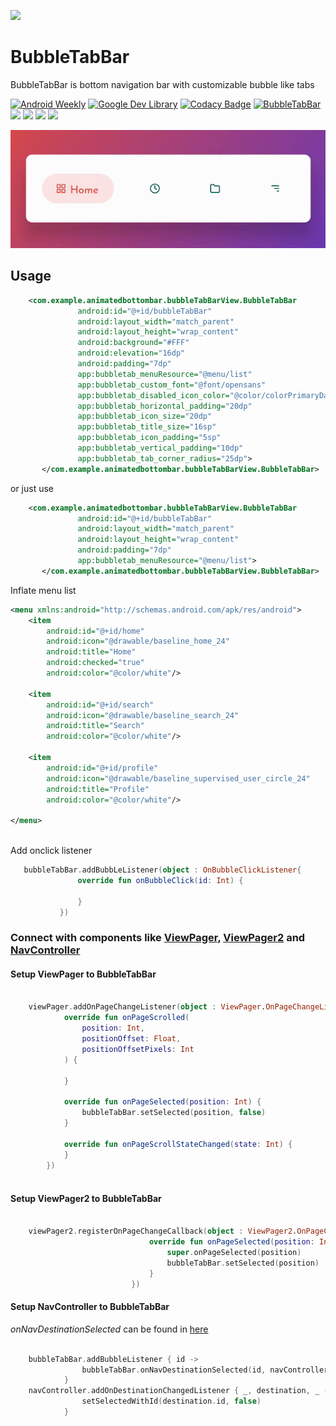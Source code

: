 ![](media/animation.gif)

# BubbleTabBar

BubbleTabBar is bottom navigation bar with customizable bubble like tabs

[![Android Weekly](https://img.shields.io/badge/Featured%20in%20androidweekly.net-Issue%20%23474-blue.svg?style=flat-square)](https://androidweekly.net/issues/issue-474)
[![Google Dev Library](https://img.shields.io/badge/Google%20Dev%20Library-BubbleTabBar-brightgreen.svg?style=flat-square)](https://devlibrary.withgoogle.com/products/android/repos/akshay2211-BubbleTabBar)
[![Codacy Badge](https://api.codacy.com/project/badge/Grade/a3f9c05f456b45f1a1e332b3cf668de8)](https://app.codacy.com/gh/akshay2211/BubbleTabBar?utm_source=github.com&utm_medium=referral&utm_content=akshay2211/BubbleTabBar&utm_campaign=Badge_Grade)
[![BubbleTabBar](https://www.appbrain.com/stats/libraries/shield/bubbletabbar.svg)](https://www.appbrain.com/stats/libraries/details/bubbletabbar/bubbletabbar)
[![](https://img.shields.io/badge/Android%20Arsenal-BubbleTabBar-blue.svg?style=flat-square)](https://android-arsenal.com/details/1/7841)
[![](https://img.shields.io/badge/Awesome%20Android-BubbleTabBar-green.svg?style=flat-square)](https://android.libhunt.com/bubbletabbar-alternatives)
[![](https://img.shields.io/badge/API-16%2B-orange.svg?style=flat-square)](https://android-arsenal.com/api?level=21)
[![](https://img.shields.io/badge/Google%20Dev%20Libray-BubbleTabBar-red.svg?style=flat-square)](https://devlibrary.withgoogle.com/products/android/repos/akshay2211-BubbleTabBar)

![](media/media-600.gif)

## Usage
 
```xml
    <com.example.animatedbottombar.bubbleTabBarView.BubbleTabBar
               android:id="@+id/bubbleTabBar"
               android:layout_width="match_parent"
               android:layout_height="wrap_content"
               android:background="#FFF"
               android:elevation="16dp"
               android:padding="7dp"
               app:bubbletab_menuResource="@menu/list"
               app:bubbletab_custom_font="@font/opensans"
               app:bubbletab_disabled_icon_color="@color/colorPrimaryDark"
               app:bubbletab_horizontal_padding="20dp"
               app:bubbletab_icon_size="20dp"
               app:bubbletab_title_size="16sp"
               app:bubbletab_icon_padding="5sp"
               app:bubbletab_vertical_padding="10dp"
               app:bubbletab_tab_corner_radius="25dp">
       </com.example.animatedbottombar.bubbleTabBarView.BubbleTabBar>
```
or just use
```xml
    <com.example.animatedbottombar.bubbleTabBarView.BubbleTabBar
               android:id="@+id/bubbleTabBar"
               android:layout_width="match_parent"
               android:layout_height="wrap_content"
               android:padding="7dp"
               app:bubbletab_menuResource="@menu/list">
       </com.example.animatedbottombar.bubbleTabBarView.BubbleTabBar>
```
Inflate menu list
```xml
<menu xmlns:android="http://schemas.android.com/apk/res/android">
    <item
        android:id="@+id/home"
        android:icon="@drawable/baseline_home_24"
        android:title="Home"
        android:checked="true"
        android:color="@color/white"/>

    <item
        android:id="@+id/search"
        android:icon="@drawable/baseline_search_24"
        android:title="Search"
        android:color="@color/white"/>

    <item
        android:id="@+id/profile"
        android:icon="@drawable/baseline_supervised_user_circle_24"
        android:title="Profile"
        android:color="@color/white"/>

</menu>
            
```

Add onclick listener 

```kotlin
   bubbleTabBar.addBubbLeListener(object : OnBubbleClickListener{
               override fun onBubbleClick(id: Int) {
                   
               }
           })
```
### Connect with components like [ViewPager](https://github.com/akshay2211/BubbleTabBar/blob/master/README.md#setup-viewpager-to-bubbletabbar), [ViewPager2](https://github.com/akshay2211/BubbleTabBar#setup-viewpager2-to-bubbletabbar) and [NavController](https://github.com/akshay2211/BubbleTabBar#setup-navcontroller-to-bubbletabbar)
#### Setup ViewPager to BubbleTabBar

```kotlin

    viewPager.addOnPageChangeListener(object : ViewPager.OnPageChangeListener {
            override fun onPageScrolled(
                position: Int,
                positionOffset: Float,
                positionOffsetPixels: Int
            ) {

            }

            override fun onPageSelected(position: Int) {
                bubbleTabBar.setSelected(position, false)
            }

            override fun onPageScrollStateChanged(state: Int) {
            }
        })
   
```

#### Setup ViewPager2 to BubbleTabBar

```kotlin

    viewPager2.registerOnPageChangeCallback(object : ViewPager2.OnPageChangeCallback() {
                               override fun onPageSelected(position: Int) {
                                   super.onPageSelected(position)
                                   bubbleTabBar.setSelected(position)
                               }
                           })

```

#### Setup NavController to BubbleTabBar

*onNavDestinationSelected* can be found in [here](https://github.com/akshay2211/BubbleTabBar/blob/cad8bdc3b634410c4d76c99853016e955f9fac70/app/src/main/java/com/fxn/bubbletabbarapp/utils/Helper.kt#L36)

```kotlin

    bubbleTabBar.addBubbleListener { id ->
                bubbleTabBar.onNavDestinationSelected(id, navController)
            }
    navController.addOnDestinationChangedListener { _, destination, _ ->
                setSelectedWithId(destination.id, false)
            }
    

```